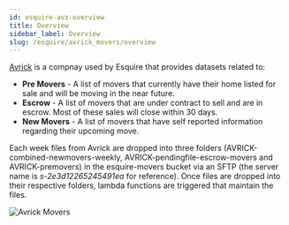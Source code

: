 ```yaml
---
id: esquire-avz-overview
title: Overview
sidebar_label: Overview
slug: /esquire/avrick_movers/overview
---
```


[Avrick](https://avrickdirect.com/) is a compnay used by Esquire that provides datasets related to: 
  - **Pre Movers** - A list of movers that currently have their home listed for sale and will be moving in the near future.
  - **Escrow** - A list of movers that are under contract to sell and are in escrow. Most of these sales will close within 30 days. 
  - **New Movers** - A list of movers that have self reported information regarding their upcoming move.  

Each week files from Avrick are dropped into three folders (AVRICK-combined-newmovers-weekly, AVRICK-pendingfile-escrow-movers and AVRICK-premovers) in the esquire-movers bucket via an SFTP (the server name is *s-2e3d12265245491ea* for reference). Once files are dropped into their respective folders, lambda functions are triggered that maintain the files. 

![Avrick Movers](https://user-images.githubusercontent.com/51334006/106664754-81e75d00-6573-11eb-9f49-707f634f1a93.png)


